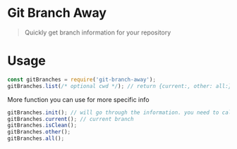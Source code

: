 # Git Branch Away

> Quickly get branch information for your repository

# Usage

```javascript
const gitBranches = require('git-branch-away');
gitBranches.list(/* optional cwd */); // return {current:, other: all:} object.

```

More function you can use for more specific info

```javascript
gitBranches.init(); // will go through the information. you need to call this on every checkout etc..
gitBranches.current(); // current branch
gitBranches.isClean();
gitBranches.other();
gitBranches.all();

```
